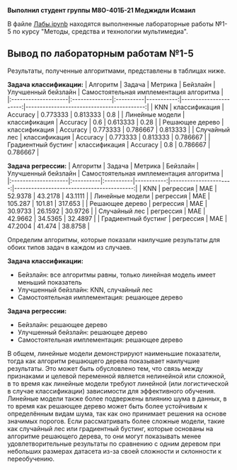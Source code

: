 **Выполнил студент группы М8О-401Б-21 Меджидли Исмаил**


В файле [Лабы.ipynb](https://github.com/imedzhidli/Multimedia/blob/main/Лабы.ipynb) находятся выполненные лабораторные работы №1-5 по курсу "Методы, средства и технологии мультимедиа".

## Вывод по лабораторным работам №1-5

Результаты, полученные алгоритмами, представлены в таблицах ниже.

**Задача классификации:**
| Алгоритм            | Задача        | Метрика   |   Бейзлайн |   Улучшенный бейзлайн |   Самостоятельная имплементация алгоритма |
|:--------------------|:--------------|:----------|-----------:|----------------------:|------------------------------------------:|
| KNN                 | классификация | Accuracy  |   0.773333 |              0.813333 |                                  0.8      |
| Линейные модели     | классификация | Accuracy  |   0.6      |              0.613333 |                                  0.28     |
| Решающее дерево     | классификация | Accuracy  |   0.773333 |              0.786667 |                                  0.813333 |
| Случайный лес       | классификация | Accuracy  |   0.773333 |              0.813333 |                                  0.786667 |
| Градиентный бустинг | классификация | Accuracy  |   0.8      |              0.786667 |                                  0.786667 |


**Задача регресcии:**
| Алгоритм            | Задача    | Метрика   |   Бейзлайн |   Улучшенный бейзлайн |   Самостоятельная имплементация алгоритма |
|:--------------------|:----------|:----------|-----------:|----------------------:|------------------------------------------:|
| KNN                 | регрессия | MAE       |    52.9378 |               43.2178 |                                   43.1111 |
| Линейные модели     | регрессия | MAE       |   105.287  |              101.81   |                                  317.653  |
| Решающее дерево     | регрессия | MAE       |    30.9733 |               26.1592 |                                   30.9726 |
| Случайный лес       | регрессия | MAE       |    42.9662 |               34.5365 |                                   32.4897 |
| Градиентный бустинг | регрессия | MAE       |    47.2004 |               41.474  |                                   38.8758 |

Определим алгоритмы, которые показали наилучшие результаты для обоих типов задач в каждом из случаев.

**Задача классификации:**

*   Бейзлайн: все алгоритмы равны, только линейная модель имеет меньший показатель
*   Улучшенный бейзлайн: KNN, случайный лес
*   Самостоятельная имплементация: решающее дерево

**Задача регресcии:**

*   Бейзлайн: решающее дерево
*   Улучшенный бейзлайн: решающее дерево
*   Самостоятельная имплементация: решающее дерево


В общем, линейные модели демонстрируют наименьшие показатели, тогда как алгоритм решающего дерева показывает наилучшие результаты. Это может быть обусловлено тем, что связь между признаками и целевой переменной является нелинейной или сложной, в то время как линейные модели требуют линейной (или логистической в случае классификации) зависимости для эффективного обучения. Линейные модели также более подвержены влиянию шума в данных, в то время как решающее дерево может быть более устойчивым к определённым видам шума, так как оно принимает решения на основе значимых порогов. Если рассматривать более сложные модели, такие как случайный лес или градиентный бустинг, которые основаны на алгоритме решающего дерева, то они могут показывать менее удовлетворительные результаты по сравнению с одним деревом при небольших размерах датасета из-за своей сложности и склонности к переобучению.